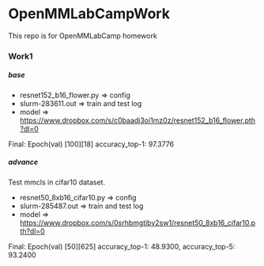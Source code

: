 # OpenMMLabCampWork
This repo is for OpenMMLabCamp homework

### Work1

##### base
- resnet152_b16_flower.py => config
- slurm-283611.out => train and test log
- model => https://www.dropbox.com/s/c0baadj3oi1mz0z/resnet152_b16_flower.pth?dl=0

Final: Epoch(val) [100][18]	accuracy_top-1: 97.3776

##### advance

Test mmcls in cifar10 dataset.

- resnet50_8xb16_cifar10.py => config
- slurm-285487.out => train and test log
- model => https://www.dropbox.com/s/0srhbmgtiby2sw1/resnet50_8xb16_cifar10.pth?dl=0

Final: Epoch(val) [50][625]	accuracy_top-1: 48.9300, accuracy_top-5: 93.2400